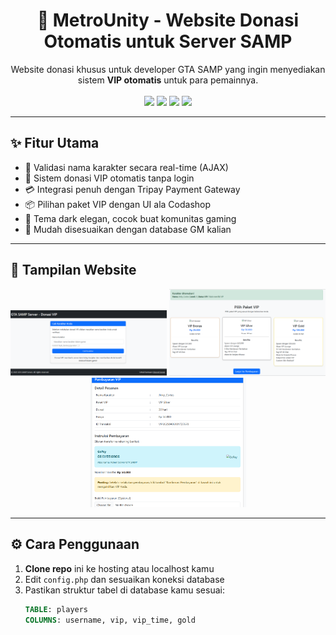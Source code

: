 <h1 align="center">💸 MetroUnity - Website Donasi Otomatis untuk Server SAMP</h1>

<p align="center">
  Website donasi khusus untuk developer GTA SAMP yang ingin menyediakan sistem <strong>VIP otomatis</strong> untuk para pemainnya.
  <br />
  <br />
  <img src="https://img.shields.io/badge/status-stable-brightgreen?style=flat-square" />
  <img src="https://img.shields.io/badge/made%20with-PHP-blue?style=flat-square" />
  <img src="https://img.shields.io/badge/payment-Tripay-orange?style=flat-square" />
  <img src="https://img.shields.io/github/license/faqieehSamp-Donation?style=flat-square" />
</p>

---

## ✨ Fitur Utama

- 🔎 Validasi nama karakter secara real-time (AJAX)
- 🎁 Sistem donasi VIP otomatis tanpa login
- 💳 Integrasi penuh dengan Tripay Payment Gateway
- 📦 Pilihan paket VIP dengan UI ala Codashop
- 🌙 Tema dark elegan, cocok buat komunitas gaming
- 🔧 Mudah disesuaikan dengan database GM kalian

---

## 📸 Tampilan Website

<p align="center">
  <img src="screenshots/input.png" alt="Input Nama" width="250"/> 
  <img src="screenshots/packages.png" alt="Paket VIP" width="250"/> 
  <img src="screenshots/payment.png" alt="Pembayaran" width="250"/>
</p>

---

## ⚙️ Cara Penggunaan

1. **Clone repo** ini ke hosting atau localhost kamu
2. Edit `config.php` dan sesuaikan koneksi database
3. Pastikan struktur tabel di database kamu sesuai:
   ```sql
   TABLE: players
   COLUMNS: username, vip, vip_time, gold
